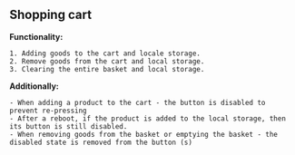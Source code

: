 ## Shopping cart



**Functionality:**



    1. Adding goods to the cart and locale storage.
    2. Remove goods from the cart and local storage.
    3. Clearing the entire basket and local storage.



**Additionally:**

    - When adding a product to the cart - the button is disabled to prevent re-pressing
    - After a reboot, if the product is added to the local storage, then its button is still disabled.
    - When removing goods from the basket or emptying the basket - the disabled state is removed from the button (s)
